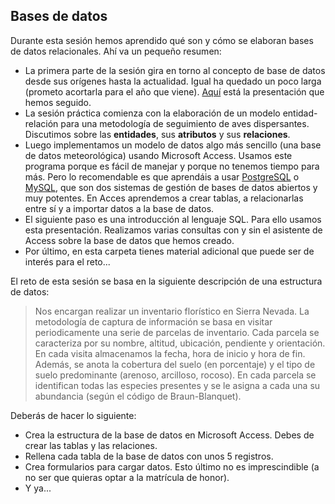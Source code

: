 ## Bases de datos

Durante esta sesión hemos aprendido qué son y cómo se elaboran bases de datos relacionales. Ahí va un pequeño resumen:

+ La primera parte de la sesión gira en torno al concepto de base de datos desde sus orígenes hasta la actualidad. Igual ha quedado un poco larga (prometo acortarla para el año que viene). [Aquí](http://prezi.com/vfd14shu1-kc/?utm_campaign=share&utm_medium=copy&rc=ex0share) está la presentación que hemos seguido. 
+ La sesión práctica comienza con la elaboración de un modelo entidad-relación para una metodología de seguimiento de aves dispersantes. Discutimos sobre las **entidades**, sus **atributos** y sus **relaciones**. 
+ Luego implementamos un modelo de datos algo más sencillo (una base de datos meteorológica) usando Microsoft Access. Usamos este programa porque es fácil de manejar y porque no tenemos tiempo para más. Pero lo recomendable es que aprendáis a usar [PostgreSQL](https://es.wikipedia.org/wiki/PostgreSQL) o [MySQL](https://es.wikipedia.org/wiki/MySQL), que son dos sistemas de gestión de bases de datos abiertos y muy potentes. En Acces aprendemos a crear tablas, a relacionarlas entre sí y a importar datos a la base de datos.
+ El siguiente paso es una introducción al lenguaje SQL. Para ello usamos esta presentación. Realizamos varias consultas con y sin el asistente de Access sobre la base de datos que hemos creado.
+ Por último, en esta carpeta tienes material adicional que puede ser de interés para el reto...


El reto de esta sesión se basa en la siguiente descripción de una estructura de datos:
    
> Nos encargan realizar un inventario florístico en Sierra Nevada. La metodología de captura de información se basa en visitar periodicamente una serie de parcelas de inventario. Cada parcela se caracteriza por su nombre, altitud, ubicación, pendiente y orientación. En cada visita almacenamos la fecha, hora de inicio y hora de fin. Además, se anota la cobertura del suelo (en porcentaje) y el tipo de suelo predominante (arenoso, arcilloso, rocoso). En cada parcela se identifican todas las especies presentes y se le asigna a cada una su abundancia (según el código de Braun-Blanquet). 

Deberás de hacer lo siguiente:

+ Crea la estructura de la base de datos en Microsoft Access. Debes de crear las tablas y las relaciones.
+ Rellena cada tabla de la base de datos con unos 5 registros.
+ Crea formularios para cargar datos. Esto último no es imprescindible (a no ser que quieras optar a la matrícula de honor).
+ Y ya...